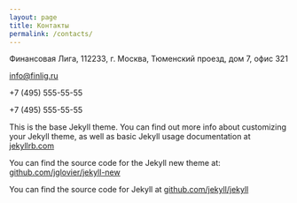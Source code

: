 ```yaml
---
layout: page
title: Контакты
permalink: /contacts/
---
```

<p><i class="fa fa-map-o"></i> Финансовая Лига, 112233, г. Москва, Тюменский проезд, дом 7, офис 321</p>
<p><i class="fa fa-envelope"></i> <a href="mailto:info@finlig.ru">info@finlig.ru</a></p>
<p><i class="fa fa-phone"></i> +7 (495) 555-55-55</p>
<p><i class="fa fa-fax"></i> +7 (495) 555-55-55</p>

This is the base Jekyll theme. You can find out more info about customizing your Jekyll theme, as well as basic Jekyll usage documentation at [jekyllrb.com](http://jekyllrb.com/)

You can find the source code for the Jekyll new theme at: [github.com/jglovier/jekyll-new](https://github.com/jglovier/jekyll-new)

You can find the source code for Jekyll at [github.com/jekyll/jekyll](https://github.com/jekyll/jekyll)
